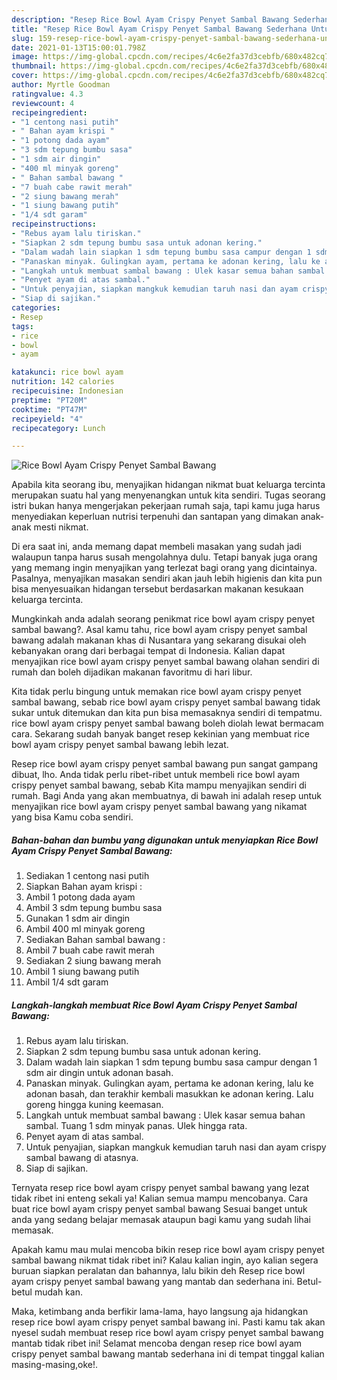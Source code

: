 ```yaml
---
description: "Resep Rice Bowl Ayam Crispy Penyet Sambal Bawang Sederhana Untuk Jualan"
title: "Resep Rice Bowl Ayam Crispy Penyet Sambal Bawang Sederhana Untuk Jualan"
slug: 159-resep-rice-bowl-ayam-crispy-penyet-sambal-bawang-sederhana-untuk-jualan
date: 2021-01-13T15:00:01.798Z
image: https://img-global.cpcdn.com/recipes/4c6e2fa37d3cebfb/680x482cq70/rice-bowl-ayam-crispy-penyet-sambal-bawang-foto-resep-utama.jpg
thumbnail: https://img-global.cpcdn.com/recipes/4c6e2fa37d3cebfb/680x482cq70/rice-bowl-ayam-crispy-penyet-sambal-bawang-foto-resep-utama.jpg
cover: https://img-global.cpcdn.com/recipes/4c6e2fa37d3cebfb/680x482cq70/rice-bowl-ayam-crispy-penyet-sambal-bawang-foto-resep-utama.jpg
author: Myrtle Goodman
ratingvalue: 4.3
reviewcount: 4
recipeingredient:
- "1 centong nasi putih"
- " Bahan ayam krispi "
- "1 potong dada ayam"
- "3 sdm tepung bumbu sasa"
- "1 sdm air dingin"
- "400 ml minyak goreng"
- " Bahan sambal bawang "
- "7 buah cabe rawit merah"
- "2 siung bawang merah"
- "1 siung bawang putih"
- "1/4 sdt garam"
recipeinstructions:
- "Rebus ayam lalu tiriskan."
- "Siapkan 2 sdm tepung bumbu sasa untuk adonan kering."
- "Dalam wadah lain siapkan 1 sdm tepung bumbu sasa campur dengan 1 sdm air dingin untuk adonan basah."
- "Panaskan minyak. Gulingkan ayam, pertama ke adonan kering, lalu ke adonan basah, dan terakhir kembali masukkan ke adonan kering. Lalu goreng hingga kuning keemasan."
- "Langkah untuk membuat sambal bawang : Ulek kasar semua bahan sambal. Tuang 1 sdm minyak panas. Ulek hingga rata."
- "Penyet ayam di atas sambal."
- "Untuk penyajian, siapkan mangkuk kemudian taruh nasi dan ayam crispy sambal bawang di atasnya."
- "Siap di sajikan."
categories:
- Resep
tags:
- rice
- bowl
- ayam

katakunci: rice bowl ayam 
nutrition: 142 calories
recipecuisine: Indonesian
preptime: "PT20M"
cooktime: "PT47M"
recipeyield: "4"
recipecategory: Lunch

---
```



![Rice Bowl Ayam Crispy Penyet Sambal Bawang](https://img-global.cpcdn.com/recipes/4c6e2fa37d3cebfb/680x482cq70/rice-bowl-ayam-crispy-penyet-sambal-bawang-foto-resep-utama.jpg)

Apabila kita seorang ibu, menyajikan hidangan nikmat buat keluarga tercinta merupakan suatu hal yang menyenangkan untuk kita sendiri. Tugas seorang istri bukan hanya mengerjakan pekerjaan rumah saja, tapi kamu juga harus menyediakan keperluan nutrisi terpenuhi dan santapan yang dimakan anak-anak mesti nikmat.

Di era  saat ini, anda memang dapat membeli masakan yang sudah jadi walaupun tanpa harus susah mengolahnya dulu. Tetapi banyak juga orang yang memang ingin menyajikan yang terlezat bagi orang yang dicintainya. Pasalnya, menyajikan masakan sendiri akan jauh lebih higienis dan kita pun bisa menyesuaikan hidangan tersebut berdasarkan makanan kesukaan keluarga tercinta. 



Mungkinkah anda adalah seorang penikmat rice bowl ayam crispy penyet sambal bawang?. Asal kamu tahu, rice bowl ayam crispy penyet sambal bawang adalah makanan khas di Nusantara yang sekarang disukai oleh kebanyakan orang dari berbagai tempat di Indonesia. Kalian dapat menyajikan rice bowl ayam crispy penyet sambal bawang olahan sendiri di rumah dan boleh dijadikan makanan favoritmu di hari libur.

Kita tidak perlu bingung untuk memakan rice bowl ayam crispy penyet sambal bawang, sebab rice bowl ayam crispy penyet sambal bawang tidak sukar untuk ditemukan dan kita pun bisa memasaknya sendiri di tempatmu. rice bowl ayam crispy penyet sambal bawang boleh diolah lewat bermacam cara. Sekarang sudah banyak banget resep kekinian yang membuat rice bowl ayam crispy penyet sambal bawang lebih lezat.

Resep rice bowl ayam crispy penyet sambal bawang pun sangat gampang dibuat, lho. Anda tidak perlu ribet-ribet untuk membeli rice bowl ayam crispy penyet sambal bawang, sebab Kita mampu menyajikan sendiri di rumah. Bagi Anda yang akan membuatnya, di bawah ini adalah resep untuk menyajikan rice bowl ayam crispy penyet sambal bawang yang nikamat yang bisa Kamu coba sendiri.

<!--inarticleads1-->

##### Bahan-bahan dan bumbu yang digunakan untuk menyiapkan Rice Bowl Ayam Crispy Penyet Sambal Bawang:

1. Sediakan 1 centong nasi putih
1. Siapkan  Bahan ayam krispi :
1. Ambil 1 potong dada ayam
1. Ambil 3 sdm tepung bumbu sasa
1. Gunakan 1 sdm air dingin
1. Ambil 400 ml minyak goreng
1. Sediakan  Bahan sambal bawang :
1. Ambil 7 buah cabe rawit merah
1. Sediakan 2 siung bawang merah
1. Ambil 1 siung bawang putih
1. Ambil 1/4 sdt garam




<!--inarticleads2-->

##### Langkah-langkah membuat Rice Bowl Ayam Crispy Penyet Sambal Bawang:

1. Rebus ayam lalu tiriskan.
1. Siapkan 2 sdm tepung bumbu sasa untuk adonan kering.
1. Dalam wadah lain siapkan 1 sdm tepung bumbu sasa campur dengan 1 sdm air dingin untuk adonan basah.
1. Panaskan minyak. Gulingkan ayam, pertama ke adonan kering, lalu ke adonan basah, dan terakhir kembali masukkan ke adonan kering. Lalu goreng hingga kuning keemasan.
1. Langkah untuk membuat sambal bawang : Ulek kasar semua bahan sambal. Tuang 1 sdm minyak panas. Ulek hingga rata.
1. Penyet ayam di atas sambal.
1. Untuk penyajian, siapkan mangkuk kemudian taruh nasi dan ayam crispy sambal bawang di atasnya.
1. Siap di sajikan.




Ternyata resep rice bowl ayam crispy penyet sambal bawang yang lezat tidak ribet ini enteng sekali ya! Kalian semua mampu mencobanya. Cara buat rice bowl ayam crispy penyet sambal bawang Sesuai banget untuk anda yang sedang belajar memasak ataupun bagi kamu yang sudah lihai memasak.

Apakah kamu mau mulai mencoba bikin resep rice bowl ayam crispy penyet sambal bawang nikmat tidak ribet ini? Kalau kalian ingin, ayo kalian segera buruan siapkan peralatan dan bahannya, lalu bikin deh Resep rice bowl ayam crispy penyet sambal bawang yang mantab dan sederhana ini. Betul-betul mudah kan. 

Maka, ketimbang anda berfikir lama-lama, hayo langsung aja hidangkan resep rice bowl ayam crispy penyet sambal bawang ini. Pasti kamu tak akan nyesel sudah membuat resep rice bowl ayam crispy penyet sambal bawang mantab tidak ribet ini! Selamat mencoba dengan resep rice bowl ayam crispy penyet sambal bawang mantab sederhana ini di tempat tinggal kalian masing-masing,oke!.

